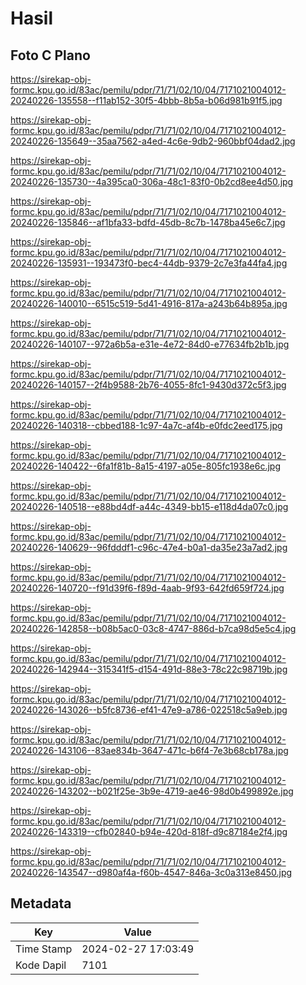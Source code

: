 # Hasil

## Foto C Plano

https://sirekap-obj-formc.kpu.go.id/83ac/pemilu/pdpr/71/71/02/10/04/7171021004012-20240226-135558--f11ab152-30f5-4bbb-8b5a-b06d981b91f5.jpg

https://sirekap-obj-formc.kpu.go.id/83ac/pemilu/pdpr/71/71/02/10/04/7171021004012-20240226-135649--35aa7562-a4ed-4c6e-9db2-960bbf04dad2.jpg

https://sirekap-obj-formc.kpu.go.id/83ac/pemilu/pdpr/71/71/02/10/04/7171021004012-20240226-135730--4a395ca0-306a-48c1-83f0-0b2cd8ee4d50.jpg

https://sirekap-obj-formc.kpu.go.id/83ac/pemilu/pdpr/71/71/02/10/04/7171021004012-20240226-135846--af1bfa33-bdfd-45db-8c7b-1478ba45e6c7.jpg

https://sirekap-obj-formc.kpu.go.id/83ac/pemilu/pdpr/71/71/02/10/04/7171021004012-20240226-135931--193473f0-bec4-44db-9379-2c7e3fa44fa4.jpg

https://sirekap-obj-formc.kpu.go.id/83ac/pemilu/pdpr/71/71/02/10/04/7171021004012-20240226-140010--6515c519-5d41-4916-817a-a243b64b895a.jpg

https://sirekap-obj-formc.kpu.go.id/83ac/pemilu/pdpr/71/71/02/10/04/7171021004012-20240226-140107--972a6b5a-e31e-4e72-84d0-e77634fb2b1b.jpg

https://sirekap-obj-formc.kpu.go.id/83ac/pemilu/pdpr/71/71/02/10/04/7171021004012-20240226-140157--2f4b9588-2b76-4055-8fc1-9430d372c5f3.jpg

https://sirekap-obj-formc.kpu.go.id/83ac/pemilu/pdpr/71/71/02/10/04/7171021004012-20240226-140318--cbbed188-1c97-4a7c-af4b-e0fdc2eed175.jpg

https://sirekap-obj-formc.kpu.go.id/83ac/pemilu/pdpr/71/71/02/10/04/7171021004012-20240226-140422--6fa1f81b-8a15-4197-a05e-805fc1938e6c.jpg

https://sirekap-obj-formc.kpu.go.id/83ac/pemilu/pdpr/71/71/02/10/04/7171021004012-20240226-140518--e88bd4df-a44c-4349-bb15-e118d4da07c0.jpg

https://sirekap-obj-formc.kpu.go.id/83ac/pemilu/pdpr/71/71/02/10/04/7171021004012-20240226-140629--96fdddf1-c96c-47e4-b0a1-da35e23a7ad2.jpg

https://sirekap-obj-formc.kpu.go.id/83ac/pemilu/pdpr/71/71/02/10/04/7171021004012-20240226-140720--f91d39f6-f89d-4aab-9f93-642fd659f724.jpg

https://sirekap-obj-formc.kpu.go.id/83ac/pemilu/pdpr/71/71/02/10/04/7171021004012-20240226-142858--b08b5ac0-03c8-4747-886d-b7ca98d5e5c4.jpg

https://sirekap-obj-formc.kpu.go.id/83ac/pemilu/pdpr/71/71/02/10/04/7171021004012-20240226-142944--315341f5-d154-491d-88e3-78c22c98719b.jpg

https://sirekap-obj-formc.kpu.go.id/83ac/pemilu/pdpr/71/71/02/10/04/7171021004012-20240226-143026--b5fc8736-ef41-47e9-a786-022518c5a9eb.jpg

https://sirekap-obj-formc.kpu.go.id/83ac/pemilu/pdpr/71/71/02/10/04/7171021004012-20240226-143106--83ae834b-3647-471c-b6f4-7e3b68cb178a.jpg

https://sirekap-obj-formc.kpu.go.id/83ac/pemilu/pdpr/71/71/02/10/04/7171021004012-20240226-143202--b021f25e-3b9e-4719-ae46-98d0b499892e.jpg

https://sirekap-obj-formc.kpu.go.id/83ac/pemilu/pdpr/71/71/02/10/04/7171021004012-20240226-143319--cfb02840-b94e-420d-818f-d9c87184e2f4.jpg

https://sirekap-obj-formc.kpu.go.id/83ac/pemilu/pdpr/71/71/02/10/04/7171021004012-20240226-143547--d980af4a-f60b-4547-846a-3c0a313e8450.jpg


## Metadata

| Key        | Value               |
| ---------- | ------------------- |
| Time Stamp | 2024-02-27 17:03:49 |
| Kode Dapil | 7101                |




